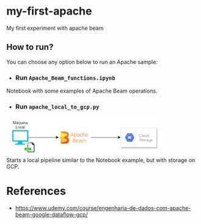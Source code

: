 # my-first-apache
My first experiment with apache beam

## How to run?
You can choose any option below to run an Apache sample:

- ### Run `Apache_Beam_functions.ipynb`
Notebook with some examples of Apache Beam operations.

- ### Run `apache_local_to_gcp.py`
<img src="imgs/apache.png" alt="Local Process Overview" width="80%" height="auto"><br>
Starts a local pipeline similar to the Notebook example, but with storage on GCP.

# References
- https://www.udemy.com/course/engenharia-de-dados-com-apache-beam-google-dataflow-gcp/